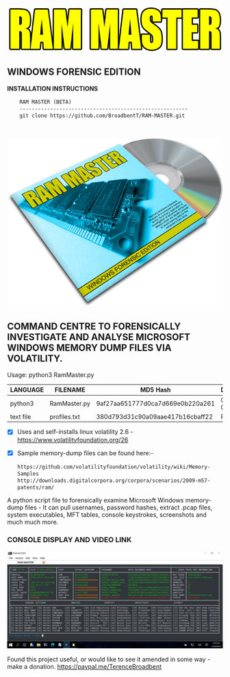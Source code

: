 <p align="center">
  <img src="https://github.com/BroadbentT/RAM-MASTER/blob/master/picture1.png">
</p>

## WINDOWS FORENSIC EDITION

**INSTALLATION INSTRUCTIONS**

        RAM MASTER (BETA)
        -------------------------------------------------------
        git clone https://github.com/BroadbentT/RAM-MASTER.git 
<br>

<p align="center">
  <img src="https://github.com/BroadbentT/RAM-MASTER/blob/master/picture2.png"> 
</p>

## COMMAND CENTRE TO FORENSICALLY INVESTIGATE AND ANALYSE MICROSOFT WINDOWS MEMORY DUMP FILES VIA VOLATILITY.

Usage: python3 RamMaster.py

| LANGUAGE  | FILENAME     | MD5 Hash                         | DESCRIPTION    | VERSION  |
|------     |------        | -------                          | ------         | ----     |
| python3   | RamMaster.py | 9af27aa651777d0ca7d669e0b220a261 | Command Centre | Forensic |
| text file | profiles.txt | 380d793d31c90a09aae417b16cbaff22 | Profile List   | Forensic |

- [x] Uses and self-installs linux volatility 2.6 - https://www.volatilityfoundation.org/26
- [x] Sample memory-dump files can be found here:-</br>

      https://github.com/volatilityfoundation/volatility/wiki/Memory-Samples
      http://downloads.digitalcorpora.org/corpora/scenarios/2009-m57-patents/ram/

A python script file to forensically examine Microsoft Windows memory-dump files - It can pull usernames, password hashes, extract .pcap files, system executables, MFT tables, console keystrokes, screenshots and much much more.

### CONSOLE DISPLAY AND VIDEO LINK
[![RamMater](https://github.com/BroadbentT/RAM-MASTER/blob/master/picture3.png)](https://youtu.be/qu3LE98fbzY "RamMaster")

Found this project useful, or would like to see it amended in some way - make a donation.
https://paypal.me/TerenceBroadbent
